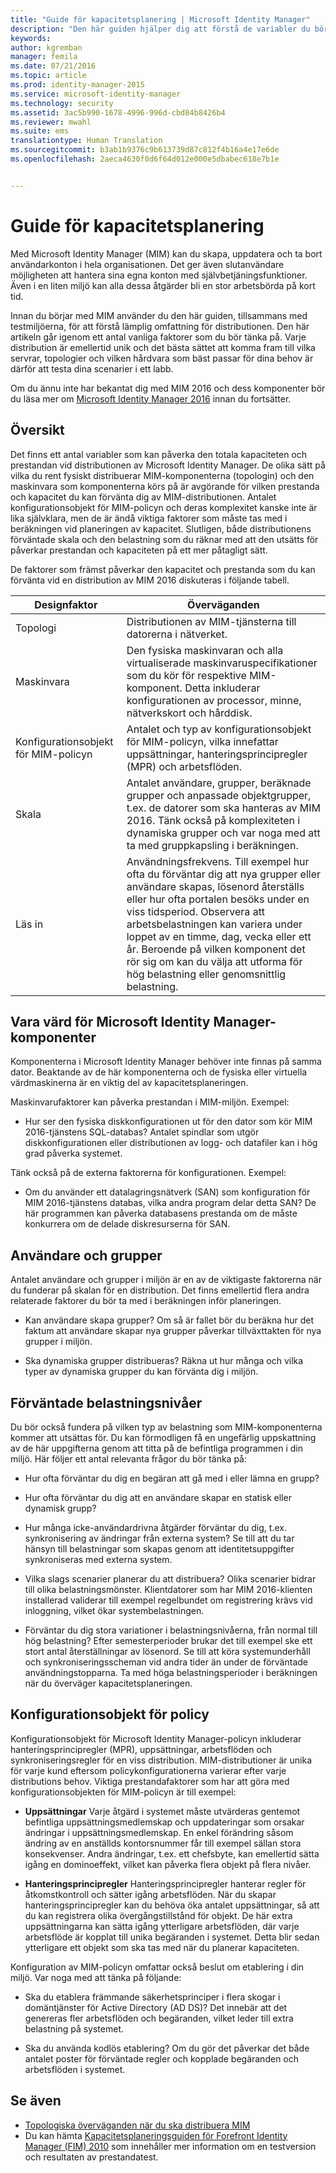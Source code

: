 ```yaml
---
title: "Guide för kapacitetsplanering | Microsoft Identity Manager"
description: "Den här guiden hjälper dig att förstå de variabler du bör tänka på innan du distribuerar MIM 2016, inklusive belastningsnivåer och policybeslut."
keywords: 
author: kgremban
manager: femila
ms.date: 07/21/2016
ms.topic: article
ms.prod: identity-manager-2015
ms.service: microsoft-identity-manager
ms.technology: security
ms.assetid: 3ac5b990-1678-4996-996d-cbd84b8426b4
ms.reviewer: mwahl
ms.suite: ems
translationtype: Human Translation
ms.sourcegitcommit: b3ab1b9376c9b613739d87c812f4b16a4e17e6de
ms.openlocfilehash: 2aeca4630f0d6f64d012e000e5dbabec618e7b1e


---
```


# Guide för kapacitetsplanering

Med Microsoft Identity Manager (MIM) kan du skapa, uppdatera och ta bort användarkonton i hela organisationen. Det ger även slutanvändare möjligheten att hantera sina egna konton med självbetjäningsfunktioner. Även i en liten miljö kan alla dessa åtgärder bli en stor arbetsbörda på kort tid.

Innan du börjar med MIM använder du den här guiden, tillsammans med testmiljöerna, för att förstå lämplig omfattning för distributionen. Den här artikeln går igenom ett antal vanliga faktorer som du bör tänka på. Varje distribution är emellertid unik och det bästa sättet att komma fram till vilka servrar, topologier och vilken hårdvara som bäst passar för dina behov är därför att testa dina scenarier i ett labb.

Om du ännu inte har bekantat dig med MIM 2016 och dess komponenter bör du läsa mer om  [Microsoft Identity Manager 2016](/microsoft-identity-manager/understand-explore/microsoft-identity-manager-2016) innan du fortsätter.

## Översikt
Det finns ett antal variabler som kan påverka den totala kapaciteten och prestandan vid distributionen av Microsoft Identity Manager. De olika sätt på vilka du rent fysiskt distribuerar MIM-komponenterna (topologin) och den maskinvara som komponenterna körs på är avgörande för vilken prestanda och kapacitet du kan förvänta dig av MIM-distributionen. Antalet konfigurationsobjekt för MIM-policyn och deras komplexitet kanske inte är lika självklara, men de är ändå viktiga faktorer som måste tas med i beräkningen vid planeringen av kapacitet. Slutligen, både distributionens  förväntade skala och den belastning som du räknar med att den utsätts för påverkar prestandan och kapaciteten på ett mer påtagligt sätt.

De faktorer som främst påverkar den kapacitet och prestanda som du kan förvänta vid en distribution av MIM 2016 diskuteras i följande tabell.

| Designfaktor | Överväganden |
| ------------- | -------------- |
| Topologi | Distributionen av MIM-tjänsterna till datorerna i nätverket. |
| Maskinvara | Den fysiska maskinvaran och alla virtualiserade maskinvaruspecifikationer som du kör för respektive MIM-komponent. Detta inkluderar konfigurationen av processor, minne, nätverkskort och hårddisk. |
| Konfigurationsobjekt för MIM-policyn | Antalet och typ av konfigurationsobjekt för MIM-policyn, vilka innefattar uppsättningar, hanteringsprincipregler (MPR) och arbetsflöden. |
| Skala | Antalet användare, grupper, beräknade grupper och anpassade objektgrupper, t.ex. de datorer som ska hanteras av MIM 2016. Tänk också på komplexiteten i dynamiska grupper och var noga med att ta med gruppkapsling i beräkningen. |
| Läs in | Användningsfrekvens. Till exempel hur ofta du förväntar dig att nya grupper eller användare skapas, lösenord återställs eller hur ofta portalen besöks under en viss tidsperiod. Observera att arbetsbelastningen kan variera under loppet av en timme, dag, vecka eller ett år. Beroende på vilken komponent det rör sig om kan du välja att utforma för hög belastning eller genomsnittlig belastning. |


## Vara värd för Microsoft Identity Manager-komponenter

Komponenterna i Microsoft Identity Manager behöver inte finnas på samma dator. Beaktande av de här komponenterna och de fysiska eller virtuella värdmaskinerna är en viktig del av kapacitetsplaneringen.

Maskinvarufaktorer kan påverka prestandan i MIM-miljön. Exempel:
- Hur ser den fysiska diskkonfigurationen ut för den dator som kör MIM 2016-tjänstens SQL-databas? Antalet spindlar som utgör diskkonfigurationen eller distributionen av logg- och datafiler kan i hög grad påverka systemet.

Tänk också på de externa faktorerna för konfigurationen. Exempel:
- Om du använder ett datalagringsnätverk (SAN) som konfiguration för MIM 2016-tjänstens databas, vilka andra program delar detta SAN? De här programmen kan påverka databasens prestanda om de måste konkurrera om de delade diskresurserna för SAN.


## Användare och grupper
Antalet användare och grupper i miljön är en av de viktigaste faktorerna när du funderar på skalan för en distribution. Det finns emellertid flera andra relaterade faktorer du bör ta med i beräkningen inför planeringen.

- Kan användare skapa grupper? Om så är fallet bör du beräkna hur det faktum att användare skapar nya grupper påverkar tillväxttakten för nya grupper i miljön.

- Ska dynamiska grupper distribueras? Räkna ut hur många och vilka typer av dynamiska grupper du kan förvänta dig i miljön.


## Förväntade belastningsnivåer
Du bör också fundera på vilken typ av belastning som MIM-komponenterna kommer att utsättas för. Du kan förmodligen få en ungefärlig uppskattning av de här uppgifterna genom att titta på de befintliga programmen i din miljö. Här följer ett antal relevanta frågor du bör tänka på:

- Hur ofta förväntar du dig en begäran att gå med i eller lämna en grupp?

- Hur ofta förväntar du dig att en användare skapar en statisk eller dynamisk grupp?

- Hur många icke-användardrivna åtgärder förväntar du dig, t.ex. synkronisering av ändringar från externa system? Se till att du tar hänsyn till belastningar som skapas genom att identitetsuppgifter synkroniseras med externa system.

- Vilka slags scenarier planerar du att distribuera? Olika scenarier bidrar till olika belastningsmönster. Klientdatorer som har MIM 2016-klienten installerad validerar till exempel regelbundet om registrering krävs vid inloggning, vilket ökar systembelastningen.

- Förväntar du dig stora variationer i belastningsnivåerna, från normal till hög belastning? Efter semesterperioder brukar det till exempel ske ett stort antal återställningar av lösenord. Se till att köra systemunderhåll och synkroniseringsscheman vid andra tider än under de förväntade användningstopparna. Ta med höga belastningsperioder i beräkningen när du överväger kapacitetsplaneringen.


## Konfigurationsobjekt för policy

Konfigurationsobjekt för Microsoft Identity Manager-policyn inkluderar hanteringsprincipregler (MPR), uppsättningar, arbetsflöden och synkroniseringsregler för en viss distribution. MIM-distributioner är unika för varje kund eftersom policykonfigurationerna varierar efter varje distributions behov. Viktiga prestandafaktorer som har att göra med konfigurationsobjekten för MIM-policyn är till exempel:

- **Uppsättningar** Varje åtgärd i systemet måste utvärderas gentemot befintliga uppsättningsmedlemskap och uppdateringar som orsakar ändringar i uppsättningsmedlemskap. En enkel förändring såsom ändring av en anställds kontorsnummer får till exempel sällan stora konsekvenser. Andra ändringar, t.ex. ett chefsbyte, kan emellertid sätta igång en dominoeffekt, vilket kan påverka flera objekt på flera nivåer.

- **Hanteringsprincipregler** Hanteringsprincipregler hanterar regler för åtkomstkontroll och sätter igång arbetsflöden. När du skapar hanteringsprincipregler kan du behöva öka antalet uppsättningar, så att du kan registrera olika övergångstillstånd för objekt. De här extra uppsättningarna kan sätta igång ytterligare arbetsflöden, där varje arbetsflöde är kopplat till unika begäranden i systemet. Detta blir sedan ytterligare ett objekt som ska tas med när du planerar kapaciteten.

Konfiguration av MIM-policyn omfattar också beslut om etablering i din miljö. Var noga med att tänka på följande:

- Ska du etablera främmande säkerhetsprinciper i flera skogar i domäntjänster för Active Directory (AD DS)? Det innebär att det genereras fler arbetsflöden och begäranden, vilket leder till extra belastning på systemet.

- Ska du använda kodlös etablering? Om du gör det påverkar det både antalet poster för förväntade regler och kopplade begäranden och arbetsflöden i systemet.


## Se även
- [Topologiska överväganden när du ska distribuera MIM](topology-considerations.md)
- Du kan hämta [Kapacitetsplaneringsguiden för Forefront Identity Manager (FIM) 2010](http://go.microsoft.com/fwlink/?LinkId=200180) som innehåller mer information om en testversion och resultaten av prestandatest.



<!--HONumber=Jul16_HO3-->


